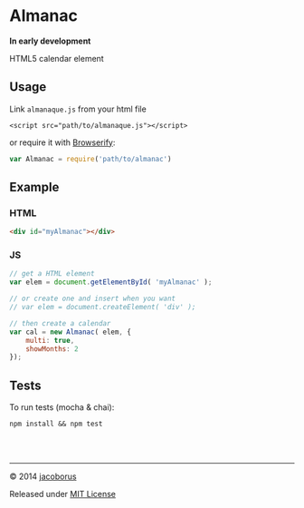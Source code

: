 Almanac
=======

**In early development**

HTML5 calendar element



## Usage

Link `almanaque.js` from your html file

```
<script src="path/to/almanaque.js"></script>
```

or require it with [Browserify](http://browserify.org/):

```javascript
var Almanac = require('path/to/almanac')
```


## Example

### HTML

```html
<div id="myAlmanac"></div>
```

### JS

```js
// get a HTML element
var elem = document.getElementById( 'myAlmanac' );

// or create one and insert when you want
// var elem = document.createElement( 'div' );

// then create a calendar
var cal = new Almanac( elem, {
	multi: true,
	showMonths: 2
});
```

## Tests

To run tests (mocha & chai):

```
npm install && npm test
```

<br><br>

---

© 2014 [jacoborus](https://github.com/jacoborus)

Released under [MIT License](https://raw.github.com/jacoborus/almanac/master/LICENSE)